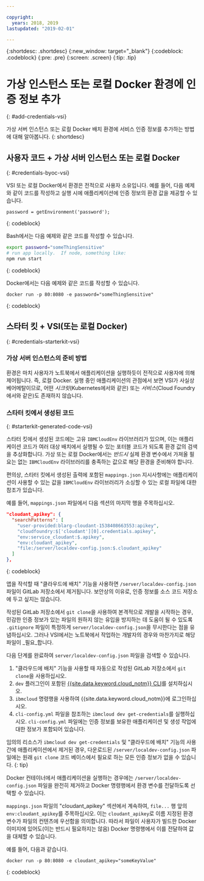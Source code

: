 ```yaml
---

copyright:
  years: 2018, 2019
lastupdated: "2019-02-01"

---
```


{:shortdesc: .shortdesc}
{:new_window: target="_blank"}
{:codeblock: .codeblock}
{:pre: .pre}
{:screen: .screen}
{:tip: .tip}

# 가상 인스턴스 또는 로컬 Docker 환경에 인증 정보 추가
{: #add-credentials-vsi}

가상 서버 인스턴스 또는 로컬 Docker 배치 환경에 서비스 인증 정보를 추가하는 방법에 대해 알아봅니다.
{: shortdesc}

## 사용자 코드 + 가상 서버 인스턴스 또는 로컬 Docker
{: #credentials-byoc-vsi}

VSI 또는 로컬 Docker에서 환경은 전적으로 사용자 소유입니다. 예를 들어, 다음 예제와 같이 코드를 작성하고 실행 시에 애플리케이션에 인증 정보의 환경 값을 제공할 수 있습니다.
```
password = getEnvironment('password');
```
{: codeblock}

Bash에서는 다음 예제와 같은 코드를 작성할 수 있습니다.
```bash
export password="someThingSensitive"
# run app locally.  If node, something like:
npm run start
```
{: codeblock}

Docker에서는 다음 예제와 같은 코드를 작성할 수 있습니다.
```
docker run -p 80:8080 -e password="someThingSensitive"
```
{: codeblock}

## 스타터 킷 + VSI(또는 로컬 Docker)
{: #credentials-starterkit-vsi}

### 가상 서버 인스턴스의 준비 방법

환경은 마치 사용자가 노트북에서 애플리케이션을 실행하듯이 전적으로 사용자에 의해 제어됩니다. 즉, 로컬 Docker. 실행 중인 애플리케이션의 관점에서 보면 VSI가 사실상 베어메탈이므로, 어떤 _시크릿_(Kubernetes에서와 같은) 또는 _서비스_(Cloud Foundry에서와 같은)도 존재하지 않습니다.

### 스타터 킷에서 생성된 코드
{: #starterkit-generated-code-vsi}

스타터 킷에서 생성된 코드에는 고유 `IBMCloudEnv` 라이브러리가 있으며, 이는 애플리케이션 코드가 여러 대상 배치에서 실행될 수 있는 포터블 코드가 되도록 환경 값의 검색을 추상화합니다. 가상 또는 로컬 Docker에서는 _반드시_ 실제 환경 변수에서 가져올 필요는 없는 `IBMCloudEnv` 라이브러리를 충족하는 값으로 해당 환경을 준비해야 합니다.

편의상, 스타터 킷에서 생성된 출력에 포함된 `mappings.json` 지시사항에는 애플리케이션이 사용할 수 있는 값을 `IBMCloudEnv` 라이브러리가 소싱할 수 있는 로컬 파일에 대한 참조가 있습니다.

예를 들어, `mappings.json` 파일에서 다음 섹션의 마지막 행을 주목하십시오.
```json
"cloudant_apikey": {
  "searchPatterns": [
    "user-provided:blarg-cloudant-1538408663553:apikey",
    "cloudfoundry:$['cloudant'][0].credentials.apikey",
    "env:service_cloudant:$.apikey",
    "env:cloudant_apikey",
    "file:/server/localdev-config.json:$.cloudant_apikey"
  ]
},
```
{: codeblock}

앱을 작석할 때 "클라우드에 배치" 기능을 사용하면 `/server/localdev-config.json` 파일이 GitLab 저장소에서 제거됩니다. 보안상의 이유로, 인증 정보를 소스 코드 저장소에 두고 싶지는 않습니다.

작성된 GitLab 저장소에서 `git clone`을 사용하여 본격적으로 개발을 시작하는 경우, 민감한 인증 정보가 있는 파일의 원하지 않는 유입을 방지하는 데 도움이 될 수 있도록 `.gitignore` 파일이 특정하게 `server/localdev-config.json`을 무시한다는 점을 유념하십시오. 그러나 VSI에서는 노트북에서 작업하는 개발자의 경우와 마찬가지로 해당 파일이 _필요_합니다.

다음 단계를 완료하여 `server/localdev-config.json` 파일을 검색할 수 있습니다.

1. "클라우드에 배치" 기능을 사용할 때 자동으로 작성된 GitLab 저장소에서 `git clone`을 사용하십시오.
2. `dev` 플러그인이 포함된 [{{site.data.keyword.cloud_notm}} CLI](/docs/cli/index.html)를 설치하십시오.
3. `ibmcloud` 명령행을 사용하여 {{site.data.keyword.cloud_notm}}에 로그인하십시오.
4. `cli-config.yml` 파일을 참조하는 `ibmcloud dev get-credentials`를 실행하십시오. `cli-config.yml` 파일에는 인증 정보를 보유한 애플리케이션 및 생성 작업에 대한 정보가 포함되어 있습니다.

임의의 리소스가 `ibmcloud dev get-credentials` 및 "클라우드에 배치" 기능의 사용 간에 애플리케이션에서 제거된 경우, 다운로드된 `/server/localdev-config.json` 파일에는 원래 `git clone` 코드 베이스에서 필요로 하는 모든 인증 정보가 없을 수 있습니다.
{: tip}

Docker 컨테이너에서 애플리케이션을 실행하는 경우에는 `/server/localdev-config.json` 파일을 완전히 제거하고 Docker 명령행에서 환경 변수를 전달하도록 선택할 수 있습니다.

`mappings.json` 파일의 "cloudant_apikey" 섹션에서 계속하여, `file...` 행 앞의 `env:cloudant_apikey`를 주목하십시오. 이는 `cloudant_apikey`로 이름 지정된 환경 변수가 파일의 컨텐츠에 우선함을 의미합니다. 따라서 파일이 사용자가 빌드한 Docker 이미지에 있어도(이는 반드시 필요하지는 않음) Docker 명령행에서 이를 전달하여 값을 대체할 수 있습니다.

예를 들어, 다음과 같습니다.
```console
docker run -p 80:8080 -e cloudant_apikey="someKeyValue"
```
{: codeblock}
